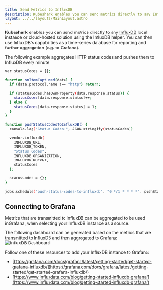 ```yaml
---
title: Send Metrics to InfluxDB
description: Kubeshark enables you can send metrics directly to any InfluxDB local instance or cloud-hosted solution using the InfluxDB helper. You can then use InfluxDB's capabilities as a time-series database for reporting and further aggregation (e.g. to Grafana).
layout: ../../layouts/MainLayout.astro
---
```

**Kubeshark** enables you can send metrics directly to any [InfluxDB](https://www.influxdata.com/) local instance or cloud-hosted solution using the InfluxDB helper. You can then use InfluxDB's capabilities as a time-series database for reporting and further aggregation (e.g. to Grafana).


The following example aggregates HTTP status codes and pushes them to InfluxDB every minute

```bash
var statusCodes = {};

function onItemCaptured(data) {
  if (data.protocol.name !== "http") return;

  if (statusCodes.hasOwnProperty(data.response.status)) {
    statusCodes[data.response.status]++;
  } else {
    statusCodes[data.response.status] = 1;
  }
}

function pushStatusCodesToInfluxDB() {
  console.log("Status Codes:", JSON.stringify(statusCodes))

  vendor.influxdb(
    INFLUXDB_URL,
    INFLUXDB_TOKEN,
    "Status Codes",
    INFLUXDB_ORGANIZATION,
    INFLUXDB_BUCKET,
    statusCodes
  );

  statusCodes = {};
}

jobs.schedule("push-status-codes-to-influxdb", "0 */1 * * * *", pushStatusCodesToInfluxDB);
```

## Connecting to Grafana

Metrics that are transmitted to InfluxDB can be aggregated to be used inGrafana, when selecting your InfluxDB instance as a source.

The following dashboard can be generated based on the metrics that are transmitted to InfluxDB and then aggregated to Grafana:
![InfluxDB Dashboard](/influxdb-status-codes.png)

Follow one of these resources to add your InfluxDB instance to Grafana:

- [https://grafana.com/docs/grafana/latest/getting-started/get-started-grafana-influxdb/](https://grafana.com/docs/grafana/latest/getting-started/get-started-grafana-influxdb/)
- [https://www.influxdata.com/blog/getting-started-influxdb-grafana/](https://www.influxdata.com/blog/getting-started-influxdb-grafana/)

